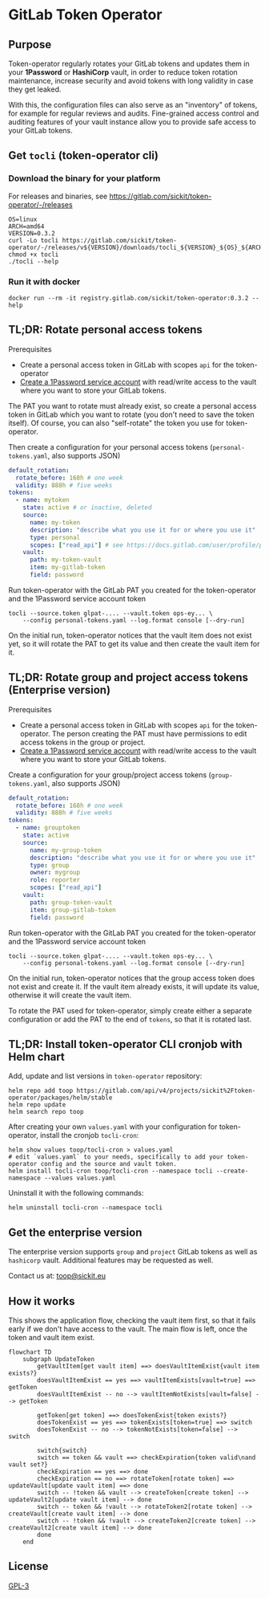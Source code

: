 # GitLab Token Operator

## Purpose

Token-operator regularly rotates your GitLab tokens and updates them in your **1Password** or **HashiCorp** vault,
in order to reduce token rotation maintenance, increase security and avoid tokens with long validity in case they get leaked.

With this, the configuration files can also serve as an "inventory" of tokens, for example for regular reviews and audits.
Fine-grained access control and auditing features of your vault instance allow you to provide safe access to your GitLab tokens.

## Get `tocli` (token-operator cli)

### Download the binary for your platform

For releases and binaries, see https://gitlab.com/sickit/token-operator/-/releases

```shell
OS=linux
ARCH=amd64
VERSION=0.3.2
curl -Lo tocli https://gitlab.com/sickit/token-operator/-/releases/v${VERSION}/downloads/tocli_${VERSION}_${OS}_${ARCH}
chmod +x tocli
./tocli --help
```

### Run it with docker

```shell
docker run --rm -it registry.gitlab.com/sickit/token-operator:0.3.2 --help
```

## TL;DR: Rotate personal access tokens

Prerequisites

- Create a personal access token in GitLab with scopes `api` for the token-operator
- [Create a 1Password service account](https://developer.1password.com/docs/service-accounts/get-started/) with read/write access to the vault where you want to store your GitLab tokens.

The PAT you want to rotate must already exist, so create a personal access token in GitLab which you want to rotate
(you don't need to save the token itself). Of course, you can also "self-rotate" the token you use for token-operator.

Then create a configuration for your personal access tokens (`personal-tokens.yaml`, also supports JSON)

```yaml
default_rotation:
  rotate_before: 168h # one week
  validity: 888h # five weeks
tokens:
  - name: mytoken
    state: active # or inactive, deleted
    source:
      name: my-token
      description: "describe what you use it for or where you use it"
      type: personal
      scopes: ["read_api"] # see https://docs.gitlab.com/user/profile/personal_access_tokens/#personal-access-token-scopes
    vault:
      path: my-token-vault
      item: my-gitlab-token
      field: password
```

Run token-operator with the GitLab PAT you created for the token-operator and the 1Password service account token

```shell
tocli --source.token glpat-.... --vault.token ops-ey... \
    --config personal-tokens.yaml --log.format console [--dry-run]
```

On the initial run, token-operator notices that the vault item does not exist yet, so it will
rotate the PAT to get its value and then create the vault item for it.

## TL;DR: Rotate group and project access tokens (Enterprise version)

Prerequisites

- Create a personal access token in GitLab with scopes `api` for the token-operator.
  The person creating the PAT must have permissions to edit access tokens in the group or project.
- [Create a 1Password service account](https://developer.1password.com/docs/service-accounts/get-started/) with read/write access to the vault where you want to store your GitLab tokens.

Create a configuration for your group/project access tokens (`group-tokens.yaml`, also supports JSON)

```yaml
default_rotation:
  rotate_before: 168h # one week
  validity: 888h # five weeks
tokens:
  - name: grouptoken
    state: active
    source:
      name: my-group-token
      description: "describe what you use it for or where you use it"
      type: group
      owner: mygroup
      role: reporter
      scopes: ["read_api"]
    vault:
      path: group-token-vault
      item: group-gitlab-token
      field: password
```

Run token-operator with the GitLab PAT you created for the token-operator and the 1Password service account token

```shell
tocli --source.token glpat-.... --vault.token ops-ey... \
    --config personal-tokens.yaml --log.format console [--dry-run]
```

On the initial run, token-operator notices that the group access token does not exist and create it.
If the vault item already exists, it will update its value, otherwise it will create the vault item.

To rotate the PAT used for token-operator, simply create either a separate configuration or
add the PAT to the end of `tokens`, so that it is rotated last.

## TL;DR: Install token-operator CLI cronjob with Helm chart

Add, update and list versions in `token-operator` repository:
```console
helm repo add toop https://gitlab.com/api/v4/projects/sickit%2Ftoken-operator/packages/helm/stable
helm repo update
helm search repo toop
```

After creating your own `values.yaml` with your configuration for token-operator, install the cronjob `tocli-cron`:
```console
helm show values toop/tocli-cron > values.yaml
# edit `values.yaml` to your needs, specifically to add your token-operator config and the source and vault token.
helm install tocli-cron toop/tocli-cron --namespace tocli --create-namespace --values values.yaml
```

Uninstall it with the following commands:
```console
helm uninstall tocli-cron --namespace tocli
```

## Get the enterprise version

The enterprise version supports `group` and `project` GitLab tokens as well as `hashicorp` vault.
Additional features may be requested as well. 

Contact us at: toop@sickit.eu

## How it works

This shows the application flow, checking the vault item first, so that it fails early if we don't have access to the vault.
The main flow is left, once the token and vault item exist.

```mermaid
flowchart TD
    subgraph UpdateToken
        getVaultItem[get vault item] ==> doesVaultItemExist{vault item exists?}
        doesVaultItemExist == yes ==> vaultItemExists[vault=true] ==> getToken
        doesVaultItemExist -- no --> vaultItemNotExists[vault=false] --> getToken
        
        getToken[get token] ==> doesTokenExist{token exists?}
        doesTokenExist == yes ==> tokenExists[token=true] ==> switch
        doesTokenExist -- no --> tokenNotExists[token=false] --> switch
        
        switch{switch}
        switch == token && vault ==> checkExpiration{token valid\nand vault set?}
        checkExpiration == yes ==> done
        checkExpiration == no ==> rotateToken[rotate token] ==> updateVault[update vault item] ==> done
        switch -- !token && vault --> createToken[create token] --> updateVault2[update vault item] --> done
        switch -- token && !vault --> rotateToken2[rotate token] --> createVault[create vault item] --> done
        switch -- !token && !vault --> createToken2[create token] --> createVault2[create vault item] --> done
        done
    end
```

## License

[GPL-3](./LICENSE)
